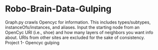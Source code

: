 Robo-Brain-Data-Gulping
=======================
Graph.py crawls Opencyc for information. This includes types/subtypes, instanceOfs/instances, and aliases.
Input the starting node from an OpenCyc URI (i.e., shoe) and how many layers of neighbors you want info about.
URIs from other sites are excluded for the sake of consistency.
Project 1- Opencyc gulping
